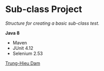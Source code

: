 # Sub-class Project

*Structure for creating a basic sub-class test.*

**Java 8**

* Maven
* JUnit 4.12
* Selenium 2.53


[Trung-Hieu Dam](https://github.com/trunghieud)

